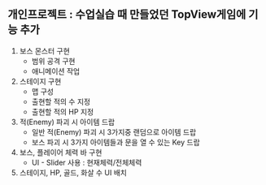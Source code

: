## 개인프로젝트 : 수업실습 때 만들었던 TopView게임에 기능 추가

1. 보스 몬스터 구현
   * 범위 공격 구현
   * 애니메이션 작업
2. 스테이지 구현
   * 맵 구성
   * 출현할 적의 수 지정
   * 출현할 적의 HP 지정
3. 적(Enemy) 파괴 시 아이템 드랍
   * 일반 적(Enemy) 파괴 시 3가지중 랜덤으로 아이템 드랍
   * 보스 파괴 시 3가지 아이템들과 문을 열 수 있는 Key 드랍
4. 보스, 플레이어 체력 바 구현
   * UI - Slider 사용 : 현재체력/전체체력
5. 스테이지, HP, 골드, 화살 수 UI 배치
   
